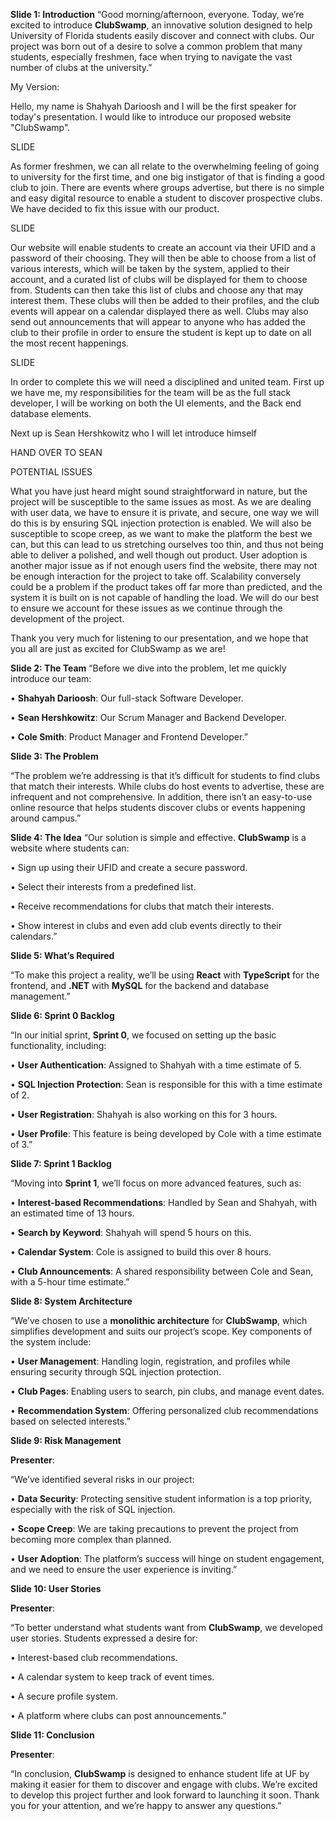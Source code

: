 

**Slide 1: Introduction**
“Good morning/afternoon, everyone. Today, we’re excited to introduce **ClubSwamp**, an innovative solution designed to help University of Florida students easily discover and connect with clubs. Our project was born out of a desire to solve a common problem that many students, especially freshmen, face when trying to navigate the vast number of clubs at the university.”


My Version:

Hello, my name is Shahyah Darioosh and I will be the first speaker for today's presentation. I would like to introduce our proposed website "ClubSwamp".  

 SLIDE
 
As former freshmen, we can all relate to the overwhelming feeling of going to university for the first time, and one big instigator of that is finding a good club to join. There are events where groups advertise, but there is no simple and easy digital resource to enable a student to discover prospective clubs. We have decided to fix this issue with our product.

SLIDE

Our website will enable students to create an account via their UFID and a password of their choosing. They will then be able to choose from a list of various interests, which will be taken by the system, applied to their account, and a curated list of clubs will be displayed for them to choose from. Students can then take this list of clubs and choose any that may interest them. These clubs will then be added to their profiles, and the club events will appear on a calendar displayed there as well. Clubs may also send out announcements that will appear to anyone who has added the club to their profile in order to ensure the student is kept up to date on all the most recent happenings.

SLIDE

In order to complete this we will need a disciplined and united team. First up we have me, my responsibilities for the team will be as the full stack developer, I will be working on both the UI elements, and the Back end database elements.

Next up is Sean Hershkowitz who I will let introduce himself

HAND OVER TO SEAN

POTENTIAL ISSUES

What you have just heard might sound straightforward in nature, but the project will be susceptible to the same issues as most. As we are dealing with user data, we have to ensure it is private, and secure, one way we will do this is by ensuring SQL injection protection is enabled. We will also be susceptible to scope creep, as we want to make the platform the best we can, but this can lead to us stretching ourselves too thin, and thus not being able to deliver a polished, and well though out product. User adoption is another major issue as if not enough users find the website, there may not be enough interaction for the project to take off. Scalability conversely could be a problem if the product takes off far more than predicted, and the system it is built on is not capable of handling the load. We will do our best to ensure we account for these issues as we continue through the development of the project.

Thank you very much for listening to our presentation, and we hope that you all are just as excited for ClubSwamp as we are!


**Slide 2: The Team**
“Before we dive into the problem, let me quickly introduce our team:

• **Shahyah Darioosh**: Our full-stack Software Developer.

• **Sean Hershkowitz**: Our Scrum Manager and Backend Developer.

• **Cole Smith**: Product Manager and Frontend Developer.”

**Slide 3: The Problem**

“The problem we’re addressing is that it’s difficult for students to find clubs that match their interests. While clubs do host events to advertise, these are infrequent and not comprehensive. In addition, there isn’t an easy-to-use online resource that helps students discover clubs or events happening around campus.”

**Slide 4: The Idea**
“Our solution is simple and effective. **ClubSwamp** is a website where students can:


• Sign up using their UFID and create a secure password.

• Select their interests from a predefined list.

• Receive recommendations for clubs that match their interests.

• Show interest in clubs and even add club events directly to their calendars.”

**Slide 5: What’s Required**

“To make this project a reality, we’ll be using **React** with **TypeScript** for the frontend, and **.NET** with **MySQL** for the backend and database management.”

  

**Slide 6: Sprint 0 Backlog**

“In our initial sprint, **Sprint 0**, we focused on setting up the basic functionality, including:

• **User Authentication**: Assigned to Shahyah with a time estimate of 5.

• **SQL Injection Protection**: Sean is responsible for this with a time estimate of 2.

• **User Registration**: Shahyah is also working on this for 3 hours.

• **User Profile**: This feature is being developed by Cole with a time estimate of 3.”

**Slide 7: Sprint 1 Backlog**

“Moving into **Sprint 1**, we’ll focus on more advanced features, such as:

• **Interest-based Recommendations**: Handled by Sean and Shahyah, with an estimated time of 13 hours.

• **Search by Keyword**: Shahyah will spend 5 hours on this.

• **Calendar System**: Cole is assigned to build this over 8 hours.

• **Club Announcements**: A shared responsibility between Cole and Sean, with a 5-hour time estimate.”

**Slide 8: System Architecture**

“We’ve chosen to use a **monolithic architecture** for **ClubSwamp**, which simplifies development and suits our project’s scope. Key components of the system include:


• **User Management**: Handling login, registration, and profiles while ensuring security through SQL injection protection.

• **Club Pages**: Enabling users to search, pin clubs, and manage event dates.

• **Recommendation System**: Offering personalized club recommendations based on selected interests.”

  

**Slide 9: Risk Management**

  

**Presenter**:

“We’ve identified several risks in our project:

  

• **Data Security**: Protecting sensitive student information is a top priority, especially with the risk of SQL injection.

• **Scope Creep**: We are taking precautions to prevent the project from becoming more complex than planned.

• **User Adoption**: The platform’s success will hinge on student engagement, and we need to ensure the user experience is inviting.”

  

**Slide 10: User Stories**

  

**Presenter**:

“To better understand what students want from **ClubSwamp**, we developed user stories. Students expressed a desire for:

  

• Interest-based club recommendations.

• A calendar system to keep track of event times.

• A secure profile system.

• A platform where clubs can post announcements.”

  

**Slide 11: Conclusion**

  

**Presenter**:

“In conclusion, **ClubSwamp** is designed to enhance student life at UF by making it easier for them to discover and engage with clubs. We’re excited to develop this project further and look forward to launching it soon. Thank you for your attention, and we’re happy to answer any questions.”